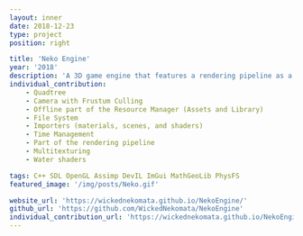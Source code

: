 ```yaml
---
layout: inner
date: 2018-12-23
type: project
position: right

title: 'Neko Engine'
year: '2018'
description: 'A 3D game engine that features a rendering pipeline as a high-level system. It is in C++. It was done in pairs. This is the first game engine that I have ever developed!'
individual_contribution:
    - Quadtree
    - Camera with Frustum Culling
    - Offline part of the Resource Manager (Assets and Library)
    - File System
    - Importers (materials, scenes, and shaders)
    - Time Management
    - Part of the rendering pipeline
    - Multitexturing
    - Water shaders

tags: C++ SDL OpenGL Assimp DevIL ImGui MathGeoLib PhysFS
featured_image: '/img/posts/Neko.gif'

website_url: 'https://wickednekomata.github.io/NekoEngine/'
github_url: 'https://github.com/WickedNekomata/NekoEngine'
individual_contribution_url: 'https://wickednekomata.github.io/NekoEngine/'
---
```

